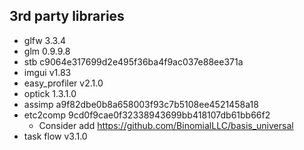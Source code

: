 

## 3rd party libraries
* glfw 3.3.4
* glm 0.9.9.8
* stb c9064e317699d2e495f36ba4f9ac037e88ee371a
* imgui v1.83
* easy_profiler v2.1.0
* optick 1.3.1.0
* assimp a9f82dbe0b8a658003f93c7b5108ee4521458a18
* etc2comp 9cd0f9cae0f32338943699bb418107db61bb66f2
    * Consider add https://github.com/BinomialLLC/basis_universal 
* task flow v3.1.0